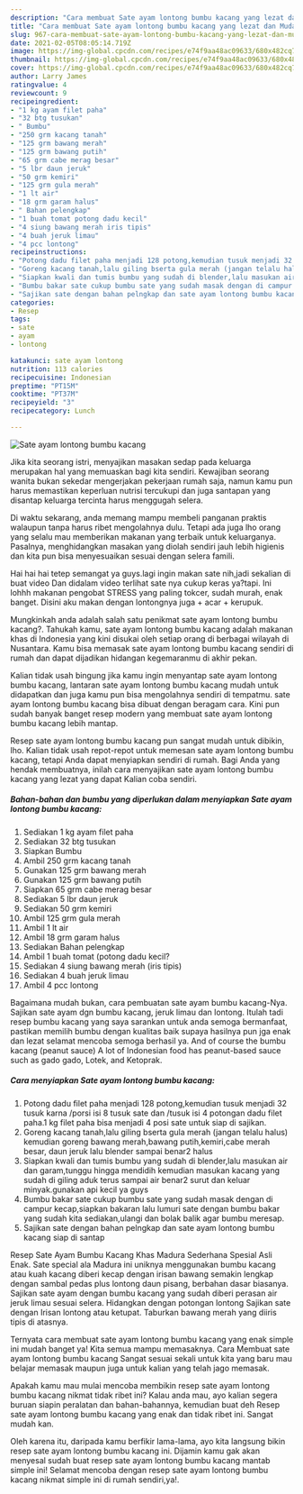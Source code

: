 ```yaml
---
description: "Cara membuat Sate ayam lontong bumbu kacang yang lezat dan Mudah Dibuat"
title: "Cara membuat Sate ayam lontong bumbu kacang yang lezat dan Mudah Dibuat"
slug: 967-cara-membuat-sate-ayam-lontong-bumbu-kacang-yang-lezat-dan-mudah-dibuat
date: 2021-02-05T08:05:14.719Z
image: https://img-global.cpcdn.com/recipes/e74f9aa48ac09633/680x482cq70/sate-ayam-lontong-bumbu-kacang-foto-resep-utama.jpg
thumbnail: https://img-global.cpcdn.com/recipes/e74f9aa48ac09633/680x482cq70/sate-ayam-lontong-bumbu-kacang-foto-resep-utama.jpg
cover: https://img-global.cpcdn.com/recipes/e74f9aa48ac09633/680x482cq70/sate-ayam-lontong-bumbu-kacang-foto-resep-utama.jpg
author: Larry James
ratingvalue: 4
reviewcount: 9
recipeingredient:
- "1 kg ayam filet paha"
- "32 btg tusukan"
- " Bumbu"
- "250 grm kacang tanah"
- "125 grm bawang merah"
- "125 grm bawang putih"
- "65 grm cabe merag besar"
- "5 lbr daun jeruk"
- "50 grm kemiri"
- "125 grm gula merah"
- "1 lt air"
- "18 grm garam halus"
- " Bahan pelengkap"
- "1 buah tomat potong dadu kecil"
- "4 siung bawang merah iris tipis"
- "4 buah jeruk limau"
- "4 pcc lontong"
recipeinstructions:
- "Potong dadu filet paha menjadi 128 potong,kemudian tusuk menjadi 32 tusuk karna /porsi isi 8 tusuk sate dan /tusuk isi 4 potongan dadu filet paha.1 kg filet paha bisa menjadi 4 posi sate untuk siap di sajikan."
- "Goreng kacang tanah,lalu giling bserta gula merah (jangan telalu halus) kemudian goreng bawang merah,bawang putih,kemiri,cabe merah besar, daun jeruk lalu blender sampai benar2 halus"
- "Siapkan kwali dan tumis bumbu yang sudah di blender,lalu masukan air dan garam,tunggu hingga mendidih kemudian masukan kacang yang sudah di giling aduk terus sampai air benar2 surut dan keluar minyak.gunakan api kecil ya guys"
- "Bumbu bakar sate cukup bumbu sate yang sudah masak dengan di campur kecap,siapkan bakaran lalu lumuri sate dengan bumbu bakar yang sudah kita sediakan,ulangi dan bolak balik agar bumbu meresap."
- "Sajikan sate dengan bahan pelngkap dan sate ayam lontong bumbu kacang siap di santap"
categories:
- Resep
tags:
- sate
- ayam
- lontong

katakunci: sate ayam lontong 
nutrition: 113 calories
recipecuisine: Indonesian
preptime: "PT15M"
cooktime: "PT37M"
recipeyield: "3"
recipecategory: Lunch

---
```



![Sate ayam lontong bumbu kacang](https://img-global.cpcdn.com/recipes/e74f9aa48ac09633/680x482cq70/sate-ayam-lontong-bumbu-kacang-foto-resep-utama.jpg)

Jika kita seorang istri, menyajikan masakan sedap pada keluarga merupakan hal yang memuaskan bagi kita sendiri. Kewajiban seorang  wanita bukan sekedar mengerjakan pekerjaan rumah saja, namun kamu pun harus memastikan keperluan nutrisi tercukupi dan juga santapan yang disantap keluarga tercinta harus menggugah selera.

Di waktu  sekarang, anda memang mampu membeli panganan praktis walaupun tanpa harus ribet mengolahnya dulu. Tetapi ada juga lho orang yang selalu mau memberikan makanan yang terbaik untuk keluarganya. Pasalnya, menghidangkan masakan yang diolah sendiri jauh lebih higienis dan kita pun bisa menyesuaikan sesuai dengan selera famili. 

Hai hai hai tetep semangat ya guys.lagi ingin makan sate nih,jadi sekalian di buat video Dan didalam video terlihat sate nya cukup keras ya?tapi. Ini lohhh makanan pengobat STRESS yang paling tokcer, sudah murah, enak banget. Disini aku makan dengan lontongnya juga + acar + kerupuk.

Mungkinkah anda adalah salah satu penikmat sate ayam lontong bumbu kacang?. Tahukah kamu, sate ayam lontong bumbu kacang adalah makanan khas di Indonesia yang kini disukai oleh setiap orang di berbagai wilayah di Nusantara. Kamu bisa memasak sate ayam lontong bumbu kacang sendiri di rumah dan dapat dijadikan hidangan kegemaranmu di akhir pekan.

Kalian tidak usah bingung jika kamu ingin menyantap sate ayam lontong bumbu kacang, lantaran sate ayam lontong bumbu kacang mudah untuk didapatkan dan juga kamu pun bisa mengolahnya sendiri di tempatmu. sate ayam lontong bumbu kacang bisa dibuat dengan beragam cara. Kini pun sudah banyak banget resep modern yang membuat sate ayam lontong bumbu kacang lebih mantap.

Resep sate ayam lontong bumbu kacang pun sangat mudah untuk dibikin, lho. Kalian tidak usah repot-repot untuk memesan sate ayam lontong bumbu kacang, tetapi Anda dapat menyiapkan sendiri di rumah. Bagi Anda yang hendak membuatnya, inilah cara menyajikan sate ayam lontong bumbu kacang yang lezat yang dapat Kalian coba sendiri.

<!--inarticleads1-->

##### Bahan-bahan dan bumbu yang diperlukan dalam menyiapkan Sate ayam lontong bumbu kacang:

1. Sediakan 1 kg ayam filet paha
1. Sediakan 32 btg tusukan
1. Siapkan  Bumbu
1. Ambil 250 grm kacang tanah
1. Gunakan 125 grm bawang merah
1. Gunakan 125 grm bawang putih
1. Siapkan 65 grm cabe merag besar
1. Sediakan 5 lbr daun jeruk
1. Sediakan 50 grm kemiri
1. Ambil 125 grm gula merah
1. Ambil 1 lt air
1. Ambil 18 grm garam halus
1. Sediakan  Bahan pelengkap
1. Ambil 1 buah tomat (potong dadu kecil?
1. Sediakan 4 siung bawang merah (iris tipis)
1. Sediakan 4 buah jeruk limau
1. Ambil 4 pcc lontong


Bagaimana mudah bukan, cara pembuatan sate ayam bumbu kacang-Nya. Sajikan sate ayam dgn bumbu kacang, jeruk limau dan lontong. Itulah tadi resep bumbu kacang yang saya sarankan untuk anda semoga bermanfaat, pastikan memilih bumbu dengan kualitas baik supaya hasilnya pun jga enak dan lezat selamat mencoba semoga berhasil ya. And of course the bumbu kacang (peanut sauce) A lot of Indonesian food has peanut-based sauce such as gado gado, Lotek, and Ketoprak. 

<!--inarticleads2-->

##### Cara menyiapkan Sate ayam lontong bumbu kacang:

1. Potong dadu filet paha menjadi 128 potong,kemudian tusuk menjadi 32 tusuk karna /porsi isi 8 tusuk sate dan /tusuk isi 4 potongan dadu filet paha.1 kg filet paha bisa menjadi 4 posi sate untuk siap di sajikan.
1. Goreng kacang tanah,lalu giling bserta gula merah (jangan telalu halus) kemudian goreng bawang merah,bawang putih,kemiri,cabe merah besar, daun jeruk lalu blender sampai benar2 halus
1. Siapkan kwali dan tumis bumbu yang sudah di blender,lalu masukan air dan garam,tunggu hingga mendidih kemudian masukan kacang yang sudah di giling aduk terus sampai air benar2 surut dan keluar minyak.gunakan api kecil ya guys
1. Bumbu bakar sate cukup bumbu sate yang sudah masak dengan di campur kecap,siapkan bakaran lalu lumuri sate dengan bumbu bakar yang sudah kita sediakan,ulangi dan bolak balik agar bumbu meresap.
1. Sajikan sate dengan bahan pelngkap dan sate ayam lontong bumbu kacang siap di santap


Resep Sate Ayam Bumbu Kacang Khas Madura Sederhana Spesial Asli Enak. Sate special ala Madura ini uniknya menggunakan bumbu kacang atau kuah kacang diberi kecap dengan irisan bawang semakin lengkap dengan sambal pedas plus lontong daun pisang, berbahan dasar biasanya. Sajikan sate ayam dengan bumbu kacang yang sudah diberi perasan air jeruk limau sesuai selera. Hidangkan dengan potongan lontong Sajikan sate dengan Irisan lontong atau ketupat. Taburkan bawang merah yang diiris tipis di atasnya. 

Ternyata cara membuat sate ayam lontong bumbu kacang yang enak simple ini mudah banget ya! Kita semua mampu memasaknya. Cara Membuat sate ayam lontong bumbu kacang Sangat sesuai sekali untuk kita yang baru mau belajar memasak maupun juga untuk kalian yang telah jago memasak.

Apakah kamu mau mulai mencoba membikin resep sate ayam lontong bumbu kacang nikmat tidak ribet ini? Kalau anda mau, ayo kalian segera buruan siapin peralatan dan bahan-bahannya, kemudian buat deh Resep sate ayam lontong bumbu kacang yang enak dan tidak ribet ini. Sangat mudah kan. 

Oleh karena itu, daripada kamu berfikir lama-lama, ayo kita langsung bikin resep sate ayam lontong bumbu kacang ini. Dijamin kamu gak akan menyesal sudah buat resep sate ayam lontong bumbu kacang mantab simple ini! Selamat mencoba dengan resep sate ayam lontong bumbu kacang nikmat simple ini di rumah sendiri,ya!.

